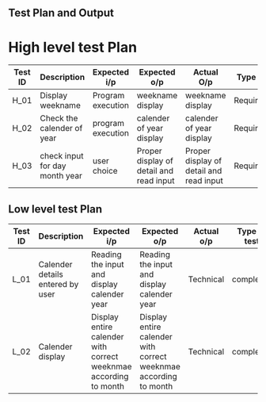 ## Test Plan and Output
# High level test Plan
|Test ID|Description|Expected i/p|Expected o/p|Actual O/p|Type of test|status|
|---|----|---|---|---|---|---|
|H_01|Display weekname|Program execution|weekname display|weekname display|Requirement|completed|
|H_02|Check the calender of year |program execution|calender of year display|calender of year display|Requiremnent|completed|
|H_03|check input for day month year|user choice|Proper display of detail and read input|Proper display of detail and read input|Requirement|completed|

## Low level test Plan
| Test ID|Description|Expected i/p|Expected o/p|Actual o/p|Type of test|Status|
|---|---|---|---|---|---|---|
|L_01|Calender details entered by user|Reading the input and display calender year|Reading the input and display calender year|Technical|completed|
|L_02|Calender display|Display entire calender with correct weeknmae according to month|Display entire calender with correct weeknmae according to month|Technical|completed|
